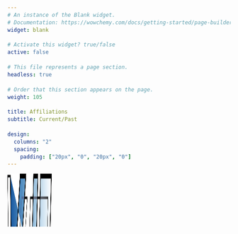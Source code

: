 ```yaml
---
# An instance of the Blank widget.
# Documentation: https://wowchemy.com/docs/getting-started/page-builder/
widget: blank

# Activate this widget? true/false
active: false

# This file represents a page section.
headless: true

# Order that this section appears on the page.
weight: 105

title: Affiliations
subtitle: Current/Past 

design:
  columns: "2"
  spacing:
    padding: ["20px", "0", "20px", "0"]
---
```





<div style="width:100%;height:120px;overflow:hidden;font-size:0">
    <a style="width:33.33%;height:80px;align:center;font-size:1rem;display:inline-block" href="https://vision4robotics.github.io/">
        <img src="uploads/v4r.png" width="100" height="400"/>  
    </a>
    <a style="width:33.33%;align:center;font-size:1rem;display:inline-block" href="https://en.tongji.edu.cn/">
        <img src="uploads/tju.svg" width="100"/>   
    </a>
    <a style="width:33.33%;align:center;font-size:1rem;display:inline-block" href="https://corporate.jd.com/home/">
        <img src="uploads/jd.jpg" width="100"/>   
    </a>
</div>

